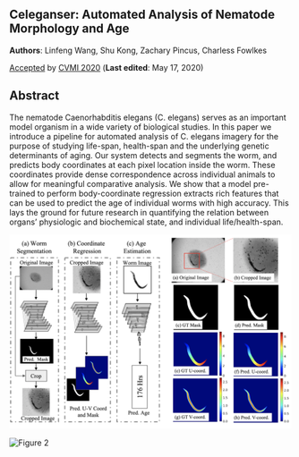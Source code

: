 ## Celeganser: Automated Analysis of Nematode Morphology and Age
**Authors**: Linfeng Wang, Shu Kong, Zachary Pincus, Charless Fowlkes

[Accepted](https://cvmi2020.github.io/accepted.html)  by [ CVMI 2020](https://cvmi2020.github.io/index.html) (**Last edited**: May 17, 2020)


## Abstract
The nematode Caenorhabditis elegans (C. elegans) serves as an important model organism in a wide variety of biological studies. In this paper we introduce a pipeline for automated analysis of C. elegans imagery for the purpose of studying life-span, health-span and the underlying genetic determinants of aging. Our system detects and segments the worm, and predicts body coordinates at each pixel location inside the worm. These coordinates provide dense correspondence across individual animals to allow for meaningful comparative analysis. We show that a model pre-trained to perform body-coordinate regression extracts rich features that can be used to predict the age of individual worms with high accuracy. This lays the ground for future research in quantifying the relation between organs’ physiologic and biochemical state, and individual life/health-span.

![Figure 1](./figures/f1.png "display")

![Figure 2](./figures/f2.png "display")
